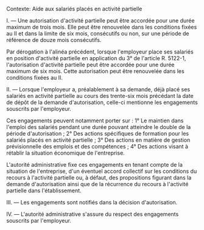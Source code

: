 Contexte: Aide aux salariés placés en activité partielle

I. — Une autorisation d'activité partielle peut être accordée pour une durée maximum de trois mois. Elle peut être renouvelée dans les conditions fixées au II et dans la limite de six mois, consécutifs ou non, sur une période de référence de douze mois consécutifs.

Par dérogation à l'alinéa précédent, lorsque l'employeur place ses salariés en position d'activité partielle en application du 3° de l'article R. 5122-1, l'autorisation d'activité partielle peut être accordée pour une durée maximum de six mois. Cette autorisation peut être renouvelée dans les conditions fixées au II.

II. — Lorsque l'employeur a, préalablement à sa demande, déjà placé ses salariés en activité partielle au cours des trente-six mois précédant la date de dépôt de la demande d'autorisation, celle-ci mentionne les engagements souscrits par l'employeur.

Ces engagements peuvent notamment porter sur : 1° Le maintien dans l'emploi des salariés pendant une durée pouvant atteindre le double de la période d'autorisation ; 2° Des actions spécifiques de formation pour les salariés placés en activité partielle ; 3° Des actions en matière de gestion prévisionnelle des emplois et des compétences ; 4° Des actions visant à rétablir la situation économique de l'entreprise.

L'autorité administrative fixe ces engagements en tenant compte de la situation de l'entreprise, d'un éventuel accord collectif sur les conditions du recours à l'activité partielle ou, à défaut, des propositions figurant dans la demande d'autorisation ainsi que de la récurrence du recours à l'activité partielle dans l'établissement.

III. — Les engagements sont notifiés dans la décision d'autorisation.

IV. — L'autorité administrative s'assure du respect des engagements souscrits par l'employeur.